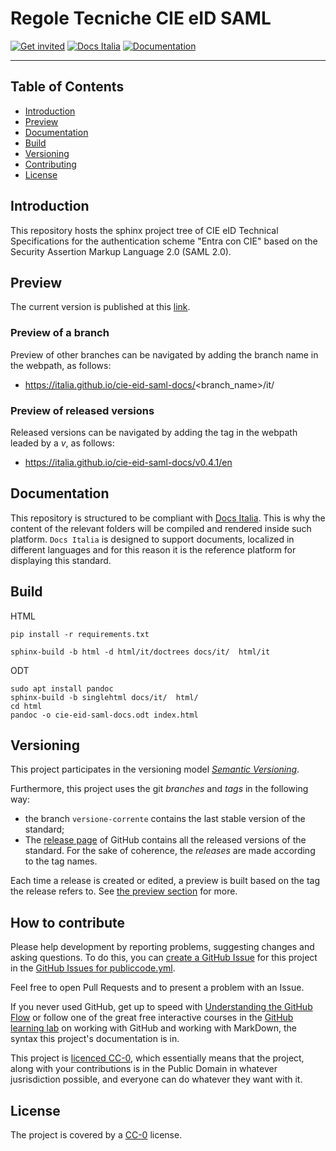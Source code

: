 # Regole Tecniche CIE eID SAML

[![Get invited](https://slack.developers.italia.it/badge.svg)](https://slack.developers.italia.it/)
[![Docs Italia](https://docs.italia.it/media/static/projects/badges/passing.svg)](https://docs.italia.it/italia/cie-eid-saml-docs/it/master/index.html)
[![Documentation](https://img.shields.io/badge/Documentation-Docs%20Italia-blue.svg)](https://docs.italia.it/italia/cie-eid-saml-docs/)

---

## Table of Contents

- [Introduction](#introduction)
- [Preview](#preview)
- [Documentation](#documentation)
- [Build](#build)
- [Versioning](#versioning)
- [Contributing](#how-to-contribute)
- [License](#license)

## Introduction

This repository hosts the sphinx project tree of CIE eID Technical Specifications for the authentication scheme "Entra con CIE" based on the Security Assertion Markup Language 2.0 (SAML 2.0).


## Preview

The current version is published at this [link](https://italia.github.io/cie-eid-saml-docs/versione-corrente/it/).

### Preview of a branch

Preview of other branches can be navigated by adding the branch name in the webpath, as follows:

 - https://italia.github.io/cie-eid-saml-docs/<branch_name>/it/

### Preview of released versions

Released versions can be navigated by adding the tag in the webpath leaded by a _v_, as follows:

 - https://italia.github.io/cie-eid-saml-docs/v0.4.1/en


## Documentation

This repository is structured to be compliant with 
[Docs Italia](https://docs.italia.it/italia/developers-italia/publiccodeyml/it/master/index.html).
This is why the content of the relevant folders will be compiled and rendered inside such platform.
`Docs Italia` is designed to support documents, localized in different languages and for this
reason it is the reference platform for displaying this standard.


## Build

HTML
````
pip install -r requirements.txt

sphinx-build -b html -d html/it/doctrees docs/it/  html/it

````

ODT
````
sudo apt install pandoc
sphinx-build -b singlehtml docs/it/  html/
cd html
pandoc -o cie-eid-saml-docs.odt index.html
````

## Versioning

This project participates in the versioning model [*Semantic
Versioning*](https://semver.org/).

Furthermore, this project uses the git *branches* and *tags* in the following way:
* the branch `versione-corrente` contains the last stable version of the standard;
* The [release page](https://github.com/italia/publiccode.yml/releases) of
  GitHub contains all the released versions of the standard. For the sake of coherence, the *releases* are made according to the tag names.

Each time a release is created or edited, a preview is built based on the tag the release refers to. See [the preview section](preview-of-released-versions) for more.

## How to contribute

Please help development by reporting problems, suggesting changes and asking questions. To do this, you can [create a GitHub Issue](https://help.github.com/articles/creating-an-issue/) for this project in the [GitHub Issues for publiccode.yml](https://github.com/italia/publiccode.yml/issues).

Feel free to open Pull Requests and to present a problem with an Issue.

If you never used GitHub, get up to speed with [Understanding the GitHub Flow](https://guides.github.com/introduction/flow/) or follow one of the great free interactive courses in the [GitHub learning lab](https://lab.github.com/) on working with GitHub and working with MarkDown, the syntax this project's documentation is in.

This project is [licenced CC-0](LICENSE), which essentially means that the project, along with your contributions is in the Public Domain in whatever jusrisdiction possible, and everyone can do whatever they want with it.

## License

The project is covered by a [CC-0](LICENSE) license.

